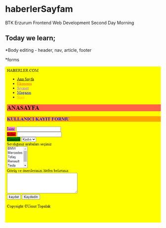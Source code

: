 # haberlerSayfam
BTK Erzurum Frontend Web Development Second Day Morning

## **Today** we learn;

*Body editing - header, nav, article, footer

*forms

![](websitesi.PNG)
